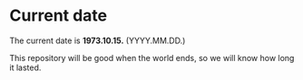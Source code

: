 # Current date

The current date is **1973.10.15.** (YYYY.MM.DD.)

This repository will be good when the world ends, so we will know how long it lasted.